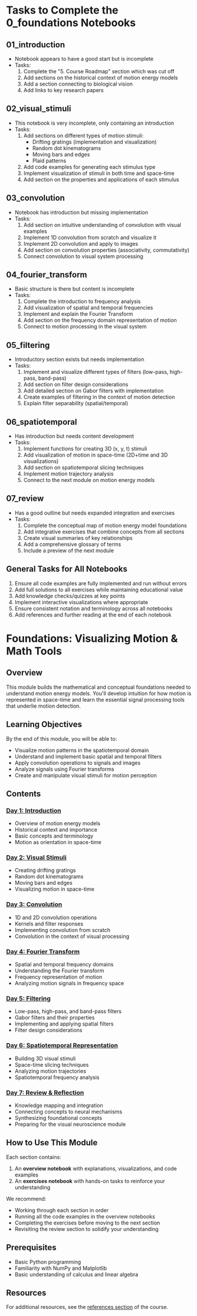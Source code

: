 # Tasks to Complete the 0_foundations Notebooks

## 01_introduction
- Notebook appears to have a good start but is incomplete
- Tasks:
  1. Complete the "5. Course Roadmap" section which was cut off
  2. Add sections on the historical context of motion energy models
  3. Add a section connecting to biological vision
  4. Add links to key research papers

## 02_visual_stimuli
- This notebook is very incomplete, only containing an introduction
- Tasks:
  1. Add sections on different types of motion stimuli:
     - Drifting gratings (implementation and visualization)
     - Random dot kinematograms
     - Moving bars and edges
     - Plaid patterns
  2. Add code examples for generating each stimulus type
  3. Implement visualization of stimuli in both time and space-time
  4. Add section on the properties and applications of each stimulus

## 03_convolution
- Notebook has introduction but missing implementation
- Tasks:
  1. Add section on intuitive understanding of convolution with visual examples
  2. Implement 1D convolution from scratch and visualize it
  3. Implement 2D convolution and apply to images
  4. Add section on convolution properties (associativity, commutativity)
  5. Connect convolution to visual system processing

## 04_fourier_transform
- Basic structure is there but content is incomplete
- Tasks:
  1. Complete the introduction to frequency analysis
  2. Add visualization of spatial and temporal frequencies
  3. Implement and explain the Fourier Transform
  4. Add section on the frequency domain representation of motion
  5. Connect to motion processing in the visual system

## 05_filtering
- Introductory section exists but needs implementation
- Tasks:
  1. Implement and visualize different types of filters (low-pass, high-pass, band-pass)
  2. Add section on filter design considerations
  3. Add detailed section on Gabor filters with implementation
  4. Create examples of filtering in the context of motion detection
  5. Explain filter separability (spatial/temporal)

## 06_spatiotemporal
- Has introduction but needs content development
- Tasks:
  1. Implement functions for creating 3D (x, y, t) stimuli
  2. Add visualization of motion in space-time (2D+time and 3D visualizations)
  3. Add section on spatiotemporal slicing techniques
  4. Implement motion trajectory analysis
  5. Connect to the next module on motion energy models

## 07_review
- Has a good outline but needs expanded integration and exercises
- Tasks:
  1. Complete the conceptual map of motion energy model foundations
  2. Add integrative exercises that combine concepts from all sections
  3. Create visual summaries of key relationships
  4. Add a comprehensive glossary of terms
  5. Include a preview of the next module

## General Tasks for All Notebooks
1. Ensure all code examples are fully implemented and run without errors
2. Add full solutions to all exercises while maintaining educational value
3. Add knowledge checks/quizzes at key points
4. Implement interactive visualizations where appropriate
5. Ensure consistent notation and terminology across all notebooks
6. Add references and further reading at the end of each notebook


# Foundations: Visualizing Motion & Math Tools

## Overview
This module builds the mathematical and conceptual foundations needed to understand motion energy models. You'll develop intuition for how motion is represented in space-time and learn the essential signal processing tools that underlie motion detection.

## Learning Objectives
By the end of this module, you will be able to:
- Visualize motion patterns in the spatiotemporal domain
- Understand and implement basic spatial and temporal filters
- Apply convolution operations to signals and images
- Analyze signals using Fourier transforms
- Create and manipulate visual stimuli for motion perception

## Contents

### [Day 1: Introduction](./01_introduction/)
- Overview of motion energy models
- Historical context and importance
- Basic concepts and terminology
- Motion as orientation in space-time

### [Day 2: Visual Stimuli](./02_visual_stimuli/)
- Creating drifting gratings
- Random dot kinematograms
- Moving bars and edges
- Visualizing motion in space-time

### [Day 3: Convolution](./03_convolution/)
- 1D and 2D convolution operations
- Kernels and filter responses
- Implementing convolution from scratch
- Convolution in the context of visual processing

### [Day 4: Fourier Transform](./04_fourier_transform/)
- Spatial and temporal frequency domains
- Understanding the Fourier transform
- Frequency representation of motion
- Analyzing motion signals in frequency space

### [Day 5: Filtering](./05_filtering/)
- Low-pass, high-pass, and band-pass filters
- Gabor filters and their properties
- Implementing and applying spatial filters
- Filter design considerations

### [Day 6: Spatiotemporal Representation](./06_spatiotemporal/)
- Building 3D visual stimuli
- Space-time slicing techniques
- Analyzing motion trajectories
- Spatiotemporal frequency analysis

### [Day 7: Review & Reflection](./07_review/)
- Knowledge mapping and integration
- Connecting concepts to neural mechanisms
- Synthesizing foundational concepts
- Preparing for the visual neuroscience module

## How to Use This Module

Each section contains:
1. An **overview notebook** with explanations, visualizations, and code examples
2. An **exercises notebook** with hands-on tasks to reinforce your understanding

We recommend:
- Working through each section in order
- Running all the code examples in the overview notebooks
- Completing the exercises before moving to the next section
- Revisiting the review section to solidify your understanding

## Prerequisites
- Basic Python programming
- Familiarity with NumPy and Matplotlib
- Basic understanding of calculus and linear algebra

## Resources
For additional resources, see the [references section](../references/additional_resources.md) of the course. 
